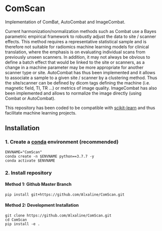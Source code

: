 # ComScan

Implementation of ComBat, AutoCombat and ImageCombat.

Current harmonization/normalization methods such as Combat use a Bayes parametric empirical framework to robustly
 adjust the data to site / scanner effects. 
This method requires a representative statistical sample and is therefore not suitable for radiomics machine learning 
models for clinical translation, where the emphasis is on evaluating individual scans from previously unseen scanners. 
 In addition, it may not always be obvious to define a batch effect that would be linked to the site or scanners, as 
 a change in a machine parameter may be more appropriate for another scanner type or site. AutoCombat has thus been 
 implemented and it allows to associate a sample to a given site / scanner by a clustering method. 
 Thus the site/scanner can be defined by dicom tags defining the machine (i.e. magnetic field, TI, TR ...) 
 or metrics of image quality. 
ImageCombat has also been implemented and allows to normalize the image directly (using Combat or AutoCombat).

This repository has been coded to be compatible with [scikit-learn](https://scikit-learn.org/stable/) and thus facilitate machine learning projects.

## Installation
### 1. Create a [conda](https://docs.conda.io/en/latest/) environment (recommended)
```
ENVNAME="ComScan"
conda create -n $ENVNAME python==3.7.7 -y
conda activate $ENVNAME
```
### 2. Install repository
#### Method 1: Github Master Branch
```
pip install git+https://github.com/Alxaline/ComScan.git
```
#### Method 2: Development Installation
```
git clone https://github.com/Alxaline/ComScan.git
cd ComScan
pip install -e .
```


